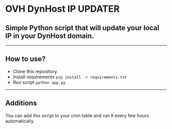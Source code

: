 # OVH DynHost IP UPDATER
## Simple Python script that will update your local IP in your DynHost domain.

---

## How to use?

* Clone this repository.
* Install requirements `pip install -r requirements.txt`
* Run script `python app.py`

---

## Additions

You can add this script to your cron table and run it every few hours automatically.